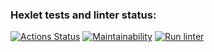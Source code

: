 ### Hexlet tests and linter status:
[![Actions Status](https://github.com/Terzia/python-project-lvl1/workflows/hexlet-check/badge.svg)](https://github.com/Terzia/python-project-lvl1/actions)
[![Maintainability](https://api.codeclimate.com/v1/badges/a99a88d28ad37a79dbf6/maintainability)](https://codeclimate.com/github/codeclimate/codeclimate/maintainability)
[![Run linter](https://github.com/Terzia/python-project-lvl1/actions/workflows/linter.yml/badge.svg)](https://github.com/Terzia/python-project-lvl1/actions/workflows/linter.yml)
